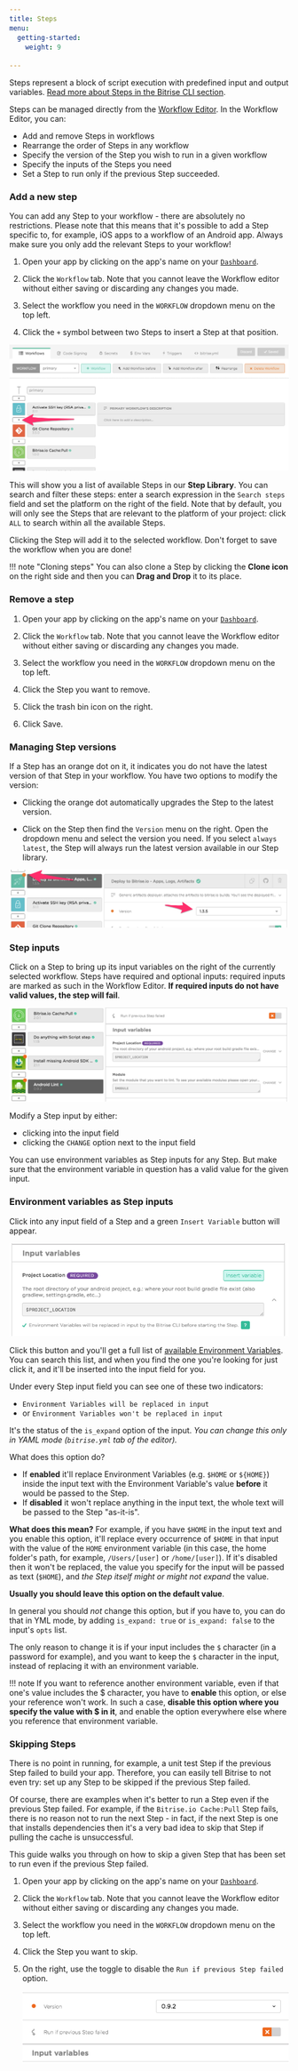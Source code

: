 ```yaml
---
title: Steps
menu:
  getting-started:
    weight: 9

---
```

Steps represent a block of script execution with predefined input and output variables. [Read more about Steps in the Bitrise CLI section](/bitrise-cli/steps).

Steps can be managed directly from the [Workflow Editor](/getting-started/getting-started-workflows). In the Workflow Editor, you can:

- Add and remove Steps in workflows
- Rearrange the order of Steps in any workflow
- Specify the version of the Step you wish to run in a given workflow
- Specify the inputs of the Steps you need
- Set a Step to run only if the previous Step succeeded.

### Add a new step

You can add any Step to your workflow - there are absolutely no restrictions. Please note that this means that it's possible to add a Step specific to, for example, iOS apps to a workflow of an Android app. Always make sure you only add the relevant Steps to your workflow!

1. Open your app by clicking on the app's name on your [`Dashboard`](https://app.bitrise.io/dashboard).

1. Click the `Workflow` tab. Note that you cannot leave the Workflow editor without either saving or discarding any changes you made.

1. Select the workflow you need in the `WORKFLOW` dropdown menu on the top left.

1. Click the `+` symbol between two Steps to insert a Step at that position.

![Add step button in Workflow Editor](/img/getting-started/add-your-first-step.png)

This will show you a list of available Steps in our __Step Library__.
You can search and filter these steps: enter a search expression in the `Search steps` field and set the platform on the right of the field. Note that by default, you will only see the Steps that are relevant to the platform of your project: click `ALL` to search within all the available Steps.

Clicking the Step will add it to the selected workflow. Don't forget to save the workflow when you are done!

!!! note "Cloning steps"
    You can also clone a Step by clicking the __Clone icon__ on the right side and then you can __Drag and Drop__ it to its place.

### Remove a step

1. Open your app by clicking on the app's name on your [`Dashboard`](https://app.bitrise.io/dashboard).

1. Click the `Workflow` tab. Note that you cannot leave the Workflow editor without either saving or discarding any changes you made.

1. Select the workflow you need in the `WORKFLOW` dropdown menu on the top left.

1. Click the Step you want to remove.

1. Click the trash bin icon on the right.

1. Click Save.

### Managing Step versions

If a Step has an orange dot on it, it indicates you do not have the latest version of that Step in your workflow. You have two options to modify the version:

- Clicking the orange dot automatically upgrades the Step to the latest version.

- Click on the Step then find the `Version` menu on the right. Open the dropdown menu and select the version you need. If you select `always latest`, the Step will always run the latest version available in our Step library.

![Update steps in Workflow Editor](/img/getting-started/update-steps.png)

### Step inputs

Click on a Step to bring up its input variables on the right of the currently selected workflow. Steps have required and optional inputs: required inputs are marked as such in the Workflow Editor. __If required inputs do not have valid values, the step will fail__.

![Required input](/img/getting-started/step-inputs.png)

Modify a Step input by either:

- clicking into the input field
- clicking the `CHANGE` option next to the input field

You can use environment variables as Step inputs for any Step. But make sure that the environment variable in question has a valid value for the given input.

### Environment variables as Step inputs

Click into any input field of a Step and a green `Insert Variable` button will appear.

![Insert variable](/img/getting-started/insert-variable.png)

Click this button and you'll get a full list of [available Environment Variables](/builds/available-environment-variables). You can search this list, and when you find the one you're looking for just click it, and it'll be inserted into the input field for you.

Under every Step input field you can see one of these two indicators:

- `Environment Variables will be replaced in input`
- or `Environment Variables won't be replaced in input`

It's the status of the `is_expand` option of the input.
*You can change this only in YAML mode (`bitrise.yml` tab of the editor).*

What does this option do?

* If **enabled** it'll replace Environment Variables (e.g. `$HOME` or `${HOME}`)
  inside the input text with the Environment Variable's value **before** it would be passed to the Step.
* If **disabled** it won't replace anything in the input text, the whole text will be passed to the Step "as-it-is".

**What does this mean?** For example, if you have `$HOME` in the input text
and you enable this option, it'll replace every occurrence of `$HOME` in that input
with the value of the `HOME` environment variable
(in this case, the home folder's path, for example, `/Users/[user]` or `/home/[user]`).
If it's disabled then it won't be replaced,
the value you specify for the input will be passed as text (`$HOME`),
and *the Step itself might or might not expand* the value.

__Usually you should leave this option on the default value__.

In general you should *not* change this option, but if you have to,
you can do that in YML mode, by adding `is_expand: true` or `is_expand: false` to the input's `opts` list.

The only reason to change it is if your input includes the `$` character (in a password for example),
and you want to keep the `$` character in the input, instead of
replacing it with an environment variable.

!!! note
    If you want to reference another environment variable, even if that one's value includes the $ character, you have to __enable__ this option, or else your reference won't work. In such a case, __disable this option where you specify the value with $ in it__, and enable the option everywhere else where you reference that environment variable.

### Skipping Steps

There is no point in running, for example, a unit test Step if the previous Step failed to build your app. Therefore, you can easily tell Bitrise to not even try: set up any Step to be skipped if the previous Step failed.

Of course, there are examples when it's better to run a Step even if the previous Step failed. For example, if the `Bitrise.io Cache:Pull` Step fails, there is no reason not to run the next Step - in fact, if the next Step is one that installs dependencies then it's a very bad idea to skip that Step if pulling the cache is unsuccessful.

This guide walks you through on how to skip a given Step that has been set to run even if the previous Step failed.

1. Open your app by clicking on the app's name on your [`Dashboard`](https://app.bitrise.io/dashboard).

1. Click the `Workflow` tab. Note that you cannot leave the Workflow editor without either saving or discarding any changes you made.

1. Select the workflow you need in the `WORKFLOW` dropdown menu on the top left.

1. Click the Step you want to skip.

1. On the right, use the toggle to disable the `Run if previous Step failed` option.

    ![Run if previous failed](/img/getting-started/run-if-failed.png)